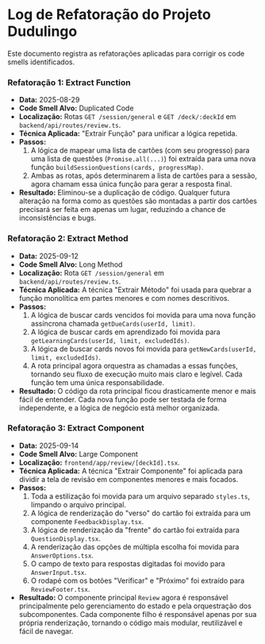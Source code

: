 # Log de Refatoração do Projeto Dudulingo

Este documento registra as refatorações aplicadas para corrigir os code smells identificados.

### Refatoração 1: Extract Function

-   **Data:** 2025-08-29
-   **Code Smell Alvo:** Duplicated Code
-   **Localização:** Rotas `GET /session/general` e `GET /deck/:deckId` em `backend/api/routes/review.ts`.
-   **Técnica Aplicada:** "Extrair Função" para unificar a lógica repetida.
-   **Passos:**
    1.  A lógica de mapear uma lista de cartões (com seu progresso) para uma lista de questões (`Promise.all(...)`) foi extraída para uma nova função `buildSessionQuestions(cards, progressMap)`.
    2.  Ambas as rotas, após determinarem a lista de cartões para a sessão, agora chamam essa única função para gerar a resposta final.
-   **Resultado:** Eliminou-se a duplicação de código. Qualquer futura alteração na forma como as questões são montadas a partir dos cartões precisará ser feita em apenas um lugar, reduzindo a chance de inconsistências e bugs.

### Refatoração 2: Extract Method

-   **Data:** 2025-09-12
-   **Code Smell Alvo:** Long Method
-   **Localização:** Rota `GET /session/general` em `backend/api/routes/review.ts`.
-   **Técnica Aplicada:** A técnica "Extrair Método" foi usada para quebrar a função monolítica em partes menores e com nomes descritivos.
-   **Passos:**
    1.  A lógica de buscar cards vencidos foi movida para uma nova função assíncrona chamada `getDueCards(userId, limit)`.
    2.  A lógica de buscar cards em aprendizado foi movida para `getLearningCards(userId, limit, excludedIds)`.
    3.  A lógica de buscar cards novos foi movida para `getNewCards(userId, limit, excludedIds)`.
    4.  A rota principal agora orquestra as chamadas a essas funções, tornando seu fluxo de execução muito mais claro e legível. Cada função tem uma única responsabilidade.
-   **Resultado:** O código da rota principal ficou drasticamente menor e mais fácil de entender. Cada nova função pode ser testada de forma independente, e a lógica de negócio está melhor organizada. 

### Refatoração 3: Extract Component

-   **Data:** 2025-09-14
-   **Code Smell Alvo:** Large Component
-   **Localização:** `frontend/app/review/[deckId].tsx`.
-   **Técnica Aplicada:** A técnica "Extrair Componente" foi aplicada para dividir a tela de revisão em componentes menores e mais focados.
-   **Passos:**
    1.  Toda a estilização foi movida para um arquivo separado `styles.ts`, limpando o arquivo principal.
    2.  A lógica de renderização do "verso" do cartão foi extraída para um componente `FeedbackDisplay.tsx`.
    3.  A lógica de renderização da "frente" do cartão foi extraída para `QuestionDisplay.tsx`.
    4.  A renderização das opções de múltipla escolha foi movida para `AnswerOptions.tsx`.
    5.  O campo de texto para respostas digitadas foi movido para `AnswerInput.tsx`.
    6.  O rodapé com os botões "Verificar" e "Próximo" foi extraído para `ReviewFooter.tsx`.
-   **Resultado:** O componente principal `Review` agora é responsável principalmente pelo gerenciamento do estado e pela orquestração dos subcomponentes. Cada componente filho é responsável apenas por sua própria renderização, tornando o código mais modular, reutilizável e fácil de navegar.

